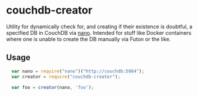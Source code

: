 # couchdb-creator
Utility for dynamically check for, and creating if their existence is doubtful, a specified DB in CouchDB via [nano](https://www.npmjs.com/package/nano). Intended for stuff like Docker containers where one is unable to create the DB manually via Futon or the like.

## Usage
```javascript
  var nano = require("nano")("http://couchdb:5984");
  var creator = require("couchdb-creator");

  var foo = creator(nano, 'foo');
```
